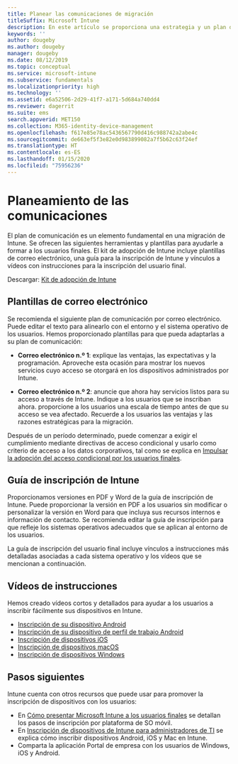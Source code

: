 ```yaml
---
title: Planear las comunicaciones de migración
titleSuffix: Microsoft Intune
description: En este artículo se proporciona una estrategia y un plan de comunicación para la migración a Microsoft Intune.
keywords: ''
author: dougeby
ms.author: dougeby
manager: dougeby
ms.date: 08/12/2019
ms.topic: conceptual
ms.service: microsoft-intune
ms.subservice: fundamentals
ms.localizationpriority: high
ms.technology: ''
ms.assetid: e6a52506-2d29-41f7-a171-5d684a740dd4
ms.reviewer: dagerrit
ms.suite: ems
search.appverid: MET150
ms.collection: M365-identity-device-management
ms.openlocfilehash: f617e85e78ac5436567790d416c988742a2abe4c
ms.sourcegitcommit: de663ef5f3e82e0d983899082a7f5b62c63f24ef
ms.translationtype: HT
ms.contentlocale: es-ES
ms.lasthandoff: 01/15/2020
ms.locfileid: "75956236"
---
```

# <a name="plan-communications"></a>Planeamiento de las comunicaciones

El plan de comunicación es un elemento fundamental en una migración de Intune. Se ofrecen las siguientes herramientas y plantillas para ayudarle a formar a los usuarios finales. El kit de adopción de Intune incluye plantillas de correo electrónico, una guía para la inscripción de Intune y vínculos a vídeos con instrucciones para la inscripción del usuario final.  

Descargar:  [Kit de adopción de Intune](https://aka.ms/IntuneAdoptionKit)

## <a name="email-templates"></a>Plantillas de correo electrónico

Se recomienda el siguiente plan de comunicación por correo electrónico. Puede editar el texto para alinearlo con el entorno y el sistema operativo de los usuarios. Hemos proporcionado plantillas para que pueda adaptarlas a su plan de comunicación:

- **Correo electrónico n.º 1**: explique las ventajas, las expectativas y la programación. Aproveche esta ocasión para mostrar los nuevos servicios cuyo acceso se otorgará en los dispositivos administrados por Intune.

- **Correo electrónico n.º 2**: anuncie que ahora hay servicios listos para su acceso a través de Intune. Indique a los usuarios que se inscriban ahora. proporcione a los usuarios una escala de tiempo antes de que su acceso se vea afectado. Recuerde a los usuarios las ventajas y las razones estratégicas para la migración.

Después de un período determinado, puede comenzar a exigir el cumplimiento mediante directivas de acceso condicional y usarlo como criterio de acceso a los datos corporativos, tal como se explica en [Impulsar la adopción del acceso condicional por los usuarios finales](migration-guide-drive-adoption.md).

## <a name="intune-enrollment-guide"></a>Guía de inscripción de Intune

Proporcionamos versiones en PDF y Word de la guía de inscripción de Intune. Puede proporcionar la versión en PDF a los usuarios sin modificar o personalizar la versión en Word para que incluya sus recursos internos e información de contacto. Se recomienda editar la guía de inscripción para que refleje los sistemas operativos adecuados que se aplican al entorno de los usuarios.

La guía de inscripción del usuario final incluye vínculos a instrucciones más detalladas asociadas a cada sistema operativo y los vídeos que se mencionan a continuación.

## <a name="instructional-videos"></a>Vídeos de instrucciones

Hemos creado vídeos cortos y detallados para ayudar a los usuarios a inscribir fácilmente sus dispositivos en Intune.

- [Inscripción de su dispositivo Android](https://www.youtube.com/watch?v=k0Q_sGLSx6o&t=1s)
- [Inscripción de su dispositivo de perfil de trabajo Android](https://www.youtube.com/watch?v=9Dl8HsGk4tI&t=3s)
- [Inscripción de dispositivos iOS](https://www.youtube.com/watch?v=mJyv6YcHi7c)
- [Inscripción de dispositivos macOS](https://www.youtube.com/watch?v=Pa2pfhwq_yk)
- [Inscripción de dispositivos Windows](https://www.youtube.com/watch?v=TKQxEckBHiE)

## <a name="next-steps"></a>Pasos siguientes

Intune cuenta con otros recursos que puede usar para promover la inscripción de dispositivos con los usuarios:

- En [Cómo presentar Microsoft Intune a los usuarios finales](end-user-educate.md) se detallan los pasos de inscripción por plataforma de SO móvil.
- En [Inscripción de dispositivos de Intune para administradores de TI](../enrollment/device-enrollment.md) se explica cómo inscribir dispositivos Android, iOS y Mac en Intune.
- Comparta la aplicación Portal de empresa con los usuarios de Windows, iOS y Android.
